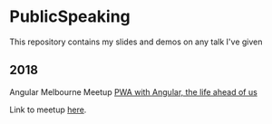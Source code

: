 # PublicSpeaking
This repository contains my slides and demos on any talk I've given

## 2018
Angular Melbourne Meetup
[PWA with Angular, the life ahead of us](./2018/Angular_PWA/PWA.pptx)

Link to meetup [here](https://www.meetup.com/Angular-Melbourne/events/247720007/).

